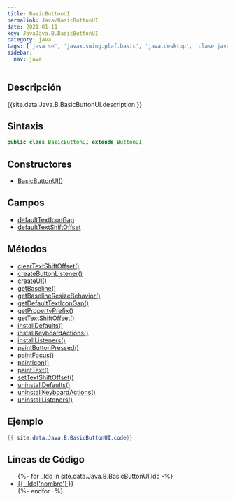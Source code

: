 ```yaml
---
title: BasicButtonUI
permalink: Java/BasicButtonUI
date: 2021-01-11
key: JavaJava.B.BasicButtonUI
category: java
tags: ['java se', 'javax.swing.plaf.basic', 'java.desktop', 'clase java', 'Java 1.0']
sidebar: 
  nav: java
---
```


## Descripción
{{site.data.Java.B.BasicButtonUI.description }}

## Sintaxis
~~~java
public class BasicButtonUI extends ButtonUI
~~~

## Constructores
* [BasicButtonUI()](/Java/BasicButtonUI/BasicButtonUI/)

## Campos
* [defaultTextIconGap](/Java/BasicButtonUI/defaultTextIconGap)
* [defaultTextShiftOffset](/Java/BasicButtonUI/defaultTextShiftOffset)

## Métodos
* [clearTextShiftOffset()](/Java/BasicButtonUI/clearTextShiftOffset)
* [createButtonListener()](/Java/BasicButtonUI/createButtonListener)
* [createUI()](/Java/BasicButtonUI/createUI)
* [getBaseline()](/Java/BasicButtonUI/getBaseline)
* [getBaselineResizeBehavior()](/Java/BasicButtonUI/getBaselineResizeBehavior)
* [getDefaultTextIconGap()](/Java/BasicButtonUI/getDefaultTextIconGap)
* [getPropertyPrefix()](/Java/BasicButtonUI/getPropertyPrefix)
* [getTextShiftOffset()](/Java/BasicButtonUI/getTextShiftOffset)
* [installDefaults()](/Java/BasicButtonUI/installDefaults)
* [installKeyboardActions()](/Java/BasicButtonUI/installKeyboardActions)
* [installListeners()](/Java/BasicButtonUI/installListeners)
* [paintButtonPressed()](/Java/BasicButtonUI/paintButtonPressed)
* [paintFocus()](/Java/BasicButtonUI/paintFocus)
* [paintIcon()](/Java/BasicButtonUI/paintIcon)
* [paintText()](/Java/BasicButtonUI/paintText)
* [setTextShiftOffset()](/Java/BasicButtonUI/setTextShiftOffset)
* [uninstallDefaults()](/Java/BasicButtonUI/uninstallDefaults)
* [uninstallKeyboardActions()](/Java/BasicButtonUI/uninstallKeyboardActions)
* [uninstallListeners()](/Java/BasicButtonUI/uninstallListeners)

## Ejemplo
~~~java
{{ site.data.Java.B.BasicButtonUI.code}}
~~~

## Líneas de Código
<ul>
{%- for _ldc in site.data.Java.B.BasicButtonUI.ldc -%}
   <li>
       <a href="{{_ldc['url'] }}">{{ _ldc['nombre'] }}</a>
   </li>
{%- endfor -%}
</ul>
